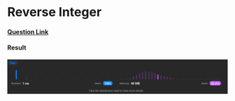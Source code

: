 # Reverse Integer

#### [Question Link](https://leetcode.com/problems/reverse-integer/)

#### Result
![result](Result.png)